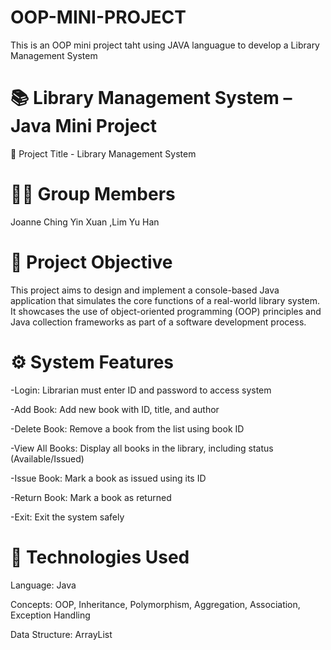 # OOP-MINI-PROJECT
This is an OOP mini project taht using JAVA languague to develop a Library Management System

# 📚 Library Management System – Java Mini Project

🧾 Project Title - Library Management System


# 👩‍💻 Group Members
Joanne Ching Yin Xuan
,Lim Yu Han 


# 🎯 Project Objective
This project aims to design and implement a console-based Java application that simulates the core functions of a real-world library system. It showcases the use of object-oriented programming (OOP) principles and Java collection frameworks as part of a software development process.


# ⚙️ System Features
-Login: Librarian must enter ID and password to access system

-Add Book: Add new book with ID, title, and author

-Delete Book: Remove a book from the list using book ID

-View All Books: Display all books in the library, including status (Available/Issued)

-Issue Book: Mark a book as issued using its ID

-Return Book: Mark a book as returned

-Exit: Exit the system safely


# 🧩 Technologies Used
Language: Java

Concepts: OOP, Inheritance, Polymorphism, Aggregation, Association, Exception Handling

Data Structure: ArrayList




